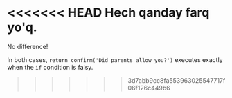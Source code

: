 <<<<<<< HEAD
Hech qanday farq yo'q.
=======
No difference!

In both cases, `return confirm('Did parents allow you?')` executes exactly when the `if` condition is falsy.
>>>>>>> 3d7abb9cc8fa553963025547717f06f126c449b6
